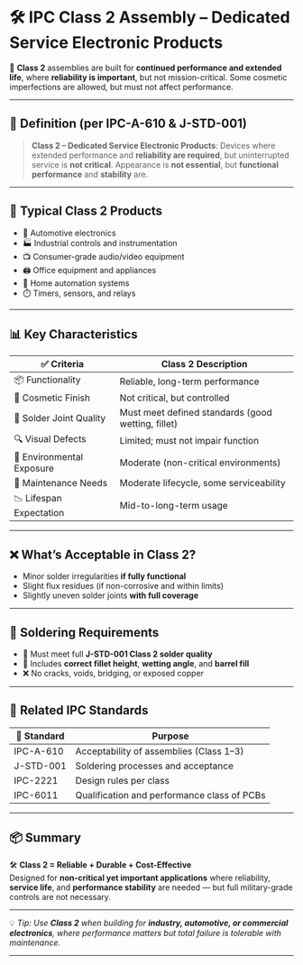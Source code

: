 # 🛠️ IPC Class 2 Assembly – Dedicated Service Electronic Products

🔧 **Class 2** assemblies are built for **continued performance and extended life**, where **reliability is important**, but not mission-critical. Some cosmetic imperfections are allowed, but must not affect performance.

---

## 📌 Definition (per IPC-A-610 & J-STD-001)

> **Class 2 – Dedicated Service Electronic Products**: Devices where extended performance and **reliability are required**, but uninterrupted service is **not critical**. Appearance is **not essential**, but **functional performance** and **stability** are.

---

## 🧩 Typical Class 2 Products

- 🚗 Automotive electronics  
- 🏭 Industrial controls and instrumentation  
- 📺 Consumer-grade audio/video equipment  
- 🖨️ Office equipment and appliances  
- 🔧 Home automation systems  
- ⏱️ Timers, sensors, and relays

---

## 📊 Key Characteristics

| ✅ Criteria               | Class 2 Description |
|--------------------------|---------------------|
| 📦 Functionality         | Reliable, long-term performance |
| 🧼 Cosmetic Finish       | Not critical, but controlled |
| 🧲 Solder Joint Quality  | Must meet defined standards (good wetting, fillet) |
| 🔍 Visual Defects        | Limited; must not impair function |
| 🧪 Environmental Exposure | Moderate (non-critical environments) |
| 🔧 Maintenance Needs     | Moderate lifecycle, some serviceability |
| 📉 Lifespan Expectation  | Mid-to-long-term usage |

---

## ❌ What’s Acceptable in Class 2?

- Minor solder irregularities **if fully functional**
- Slight flux residues (if non-corrosive and within limits)
- Slightly uneven solder joints **with full coverage**

---

## 🔬 Soldering Requirements

- 🧪 Must meet full **J-STD-001 Class 2 solder quality**
- 🧲 Includes **correct fillet height**, **wetting angle**, and **barrel fill**
- ❌ No cracks, voids, bridging, or exposed copper

---

## 🔗 Related IPC Standards

| 📘 Standard      | Purpose |
|------------------|---------|
| IPC-A-610        | Acceptability of assemblies (Class 1–3) |
| J-STD-001        | Soldering processes and acceptance |
| IPC-2221         | Design rules per class |
| IPC-6011         | Qualification and performance class of PCBs |

---

## 📦 Summary

🛠️ **Class 2 = Reliable + Durable + Cost-Effective**  
Designed for **non-critical yet important applications** where reliability, **service life**, and **performance stability** are needed — but full military-grade controls are not necessary.

---

💡 *Tip: Use **Class 2** when building for **industry, automotive, or commercial electronics**, where performance matters but total failure is tolerable with maintenance.*

---
